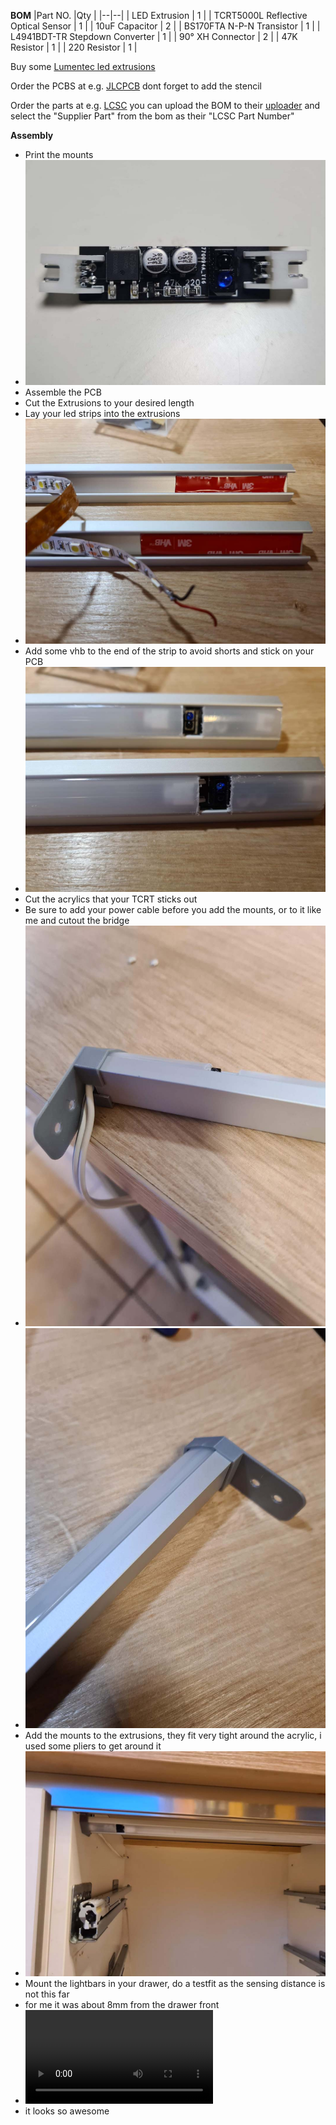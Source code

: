 **BOM**
|Part NO.  |Qty  |
|--|--|
| LED Extrusion | 1 |
| TCRT5000L Reflective Optical Sensor | 1 |
| 10uF Capacitor | 2 |
| BS170FTA N-P-N Transistor | 1 |
| L4941BDT-TR Stepdown Converter | 1 |
| 90° XH Connector | 2 |
| 47K Resistor | 1 |
| 220 Resistor | 1 |

Buy some [Lumentec led extrusions](https://lumentec.eu/epages/e4360bea-6b9b-4161-a115-a88bb0233b45.sf/de_DE/?ObjectPath=/Shops/e4360bea-6b9b-4161-a115-a88bb0233b45/Products/5901874288943)

Order the PCBS at e.g. [JLCPCB](https://jlcpcb.com/) dont forget to add the stencil

Order the parts at e.g. [LCSC](https://www.lcsc.com/) you can upload the BOM to their [uploader](https://www.lcsc.com/bom) and select the "Supplier Part" from the bom as their "LCSC Part Number"

**Assembly**
- Print the mounts
- ![PCB](Images/-1-pcb.jpg)
- Assemble the PCB
- Cut the Extrusions to your desired length
- Lay your led strips into the extrusions
- ![VHB](Images/-2-vhb.jpg)
- Add some vhb to the end of the strip to avoid shorts and stick on your PCB
- ![ACRYLIC](Images/-3-acrylic.jpg)
- Cut the acrylics that your TCRT sticks out
- Be sure to add your power cable before you add the mounts, or to it like me and cutout the bridge
- ![MOUNT](Images/-4-mount.jpg)
- ![MOUNT](Images/-5-mount.jpg)
- Add the mounts to the extrusions, they fit very tight around the acrylic, i used some pliers to get around it
- ![RESULT](Images/-6-result.jpg)
- Mount the lightbars in your drawer, do a testfit as the sensing distance is not this far
- for me it was about 8mm from the drawer front
- ![ACTION](Images/-7-action.mp4)
- it looks so awesome